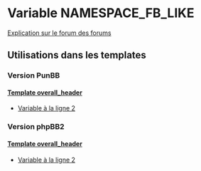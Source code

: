 # Variable NAMESPACE_FB_LIKE
[Explication sur le forum des forums](http://forum.forumactif.com/t294113-listing-des-variables#NAMESPACE_FB_LIKE)
## Utilisations dans les templates
### Version PunBB
#### [Template overall_header](punbb/overall_header.md)
* [Variable à la ligne 2](../punbb/overall_header.tpl#L2)
### Version phpBB2
#### [Template overall_header](subsilver/overall_header.md)
* [Variable à la ligne 2](../subsilver/overall_header.tpl#L2)
